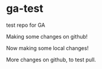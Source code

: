 # ga-test
test repo for GA

Making some changes on github!

Now making some local changes!

More changes on github, to test pull.
